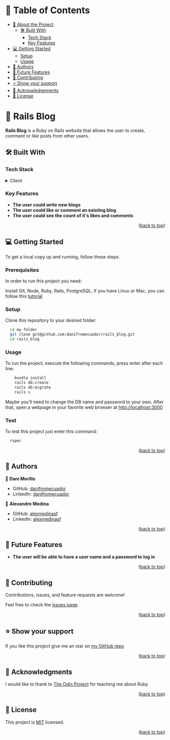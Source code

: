 <a name="readme-top"></a>

# 📗 Table of Contents

- [📖 About the Project](#about-project)
  - [🛠 Built With](#built-with)
    - [Tech Stack](#tech-stack)
    - [Key Features](#key-features)
- [💻 Getting Started](#getting-started)
  - [Setup](#setup)
  - [Usage](#usage)
- [👥 Authors](#authors)
- [🔭 Future Features](#future-features)
- [🤝 Contributing](#contributing)
- [⭐️ Show your support](#support)
- [🙏 Acknowledgements](#acknowledgements)
- [📝 License](#license)


# 📖 Rails Blog <a name="about-project"></a>

**Rails Blog** is a Ruby on Rails website that allows the user to create, comment or like posts from other users.
## 🛠 Built With <a name="built-with"></a>

### Tech Stack <a name="tech-stack"></a>
<details>
  <summary>Client</summary>
  <ul>
    <li><a href="https://www.ruby-lang.org/en/">Ruby</a></li>
  </ul>
</details>


### Key Features <a name="key-features"></a>

- **The user could write new blogs**
- **The user could like or comment an existing blog**
- **The user could see the count of it's likes and comments**

<p align="right">(<a href="#readme-top">back to top</a>)</p>




## 💻 Getting Started <a name="getting-started"></a>

To get a local copy up and running, follow these steps.

### Prerequisites

In order to run this project you need:


Install Git, Node, Ruby, Rails, PostgreSQL, if you have Linux or Mac, you can follow this [tutorial](https://www.theodinproject.com/guides/installations)

### Setup

Clone this repository to your desired folder:

```sh
  cd my-folder
  git clone git@github.com:danifromecuador/rails_blog.git
  cd rails_blog
```


### Usage

To run the project, execute the following commands, press enter after each line:

```sh
    bundle install
    rails db:create
    rails db:migrate
    rails s
```
Maybe you'll need to change the DB name and password to your own.
After that, open a webpage in your favorite web browser at [http://localhost:3000](http://localhost:3000)

### Test

To test this project just enter this command:

```sh
  rspec
```
<p align="right">(<a href="#readme-top">back to top</a>)</p>


## 👥 Authors <a name="authors"></a>

👤 **Dani Morillo**

- GitHub: [danifromecuador](https://github.com/danifromecuador)
- LinkedIn: [danifromecuador](https://www.linkedin.com/in/danifromecuador)

 👤 **Alexandre Medina**

- GitHub: [alexmedinasf](https://github.com/alexmedinasf)
- LinkedIn: [alexmedinasf](https://www.linkedin.com/in/alexmedinasf)

<p align="right">(<a href="#readme-top">back to top</a>)</p>


## 🔭 Future Features <a name="future-features"></a>


- **The user will be able to have a user name and a password to log in**

<p align="right">(<a href="#readme-top">back to top</a>)</p>


## 🤝 Contributing <a name="contributing"></a>

Contributions, issues, and feature requests are welcome!

Feel free to check the [issues page](https://github.com/danifromecuador/rails_blog/issues).

<p align="right">(<a href="#readme-top">back to top</a>)</p>


## ⭐️ Show your support <a name="support"></a>

If you like this project give me an star on [my GitHub repo](https://github.com/danifromecuador/rails_blog)

<p align="right">(<a href="#readme-top">back to top</a>)</p>


## 🙏 Acknowledgments <a name="acknowledgements"></a>

I would like to thank to [The Odin Project](https://www.theodinproject.com/paths/full-stack-ruby-on-rails/courses/ruby) for teaching me about Ruby

<p align="right">(<a href="#readme-top">back to top</a>)</p>

## 📝 License <a name="license"></a>

This project is [MIT](./LICENSE) licensed.

<p align="right">(<a href="#readme-top">back to top</a>)</p>
